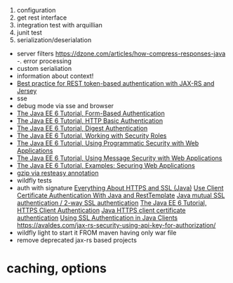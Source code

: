 1. configuration
2. get rest interface
3. integration test with arquillian
4. junit test
5. serialization/deserialation
- server filters
  https://dzone.com/articles/how-compress-responses-java
-. error processing
- custom serialiation
- information about context!
- [Best practice for REST token-based authentication with JAX-RS and Jersey](https://stackoverflow.com/questions/26777083/best-practice-for-rest-token-based-authentication-with-jax-rs-and-jersey)
- sse
- debug mode via sse and browser
- [The Java EE 6 Tutorial, Form-Based Authentication](https://docs.oracle.com/cd/E19226-01/820-7627/bncbq/index.html)
- [The Java EE 6 Tutorial, HTTP Basic Authentication](https://docs.oracle.com/cd/E19226-01/820-7627/bncbo/index.html)
- [The Java EE 6 Tutorial, Digest Authentication](https://docs.oracle.com/cd/E19226-01/820-7627/bncbw/index.html)
- [The Java EE 6 Tutorial, Working with Security Roles](https://docs.oracle.com/cd/E19226-01/820-7627/bncav/index.html)
- [The Java EE 6 Tutorial, Using Programmatic Security with Web Applications](https://docs.oracle.com/cd/E19226-01/820-7627/gjiie/index.html)
- [The Java EE 6 Tutorial, Using Message Security with Web Applications](https://docs.oracle.com/cd/E19226-01/820-7627/gjiou/index.html)
- [The Java EE 6 Tutorial, Examples: Securing Web Applications](https://docs.oracle.com/cd/E19226-01/820-7627/bncbx/index.html)
- [gzip via resteasy annotation](https://docs.jboss.org/resteasy/docs/2.0.0.GA/userguide/html/gzip.html)
- wildfly tests
- auth with signature
  [Everything About HTTPS and SSL (Java)](https://dzone.com/articles/ssl-in-java)
  [Use Client Certificate Authentication With Java and RestTemplate](https://dzone.com/articles/use-client-certificate-authentication-with-java-an)
  [Java mutual SSL authentication / 2-way SSL authentication](https://www.naschenweng.info/2018/02/01/java-mutual-ssl-authentication-2-way-ssl-authentication/)
  [The Java EE 6 Tutorial, HTTPS Client Authentication](https://docs.oracle.com/cd/E19226-01/820-7627/bncbs/index.html)
  [Java HTTPS client certificate authentication](https://stackoverflow.com/questions/1666052/java-https-client-certificate-authentication)
  [Using SSL Authentication in Java Clients](https://docs.oracle.com/cd/E13222_01/wls/docs103/security/SSL_client.html)
  https://avaldes.com/jax-rs-security-using-api-key-for-authorization/
- wildfly light to start it FROM maven having only war file
- remove deprecated jax-rs based projects  
# caching, options